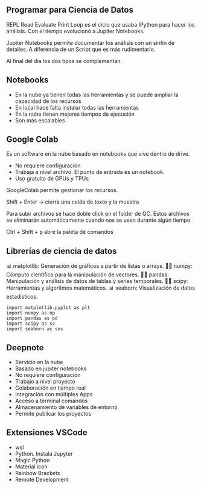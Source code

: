 ## Programar para Ciencia de Datos
REPL Read Evaluate Print Loop es el ciclo que usaba IPython para hacer los análisis. Con el tiempo evolucionó a Jupiter Notebooks.

Jupiter Notebooks permite documentar los análisis con un sinfín de detalles. A diferencia de un Script que es más rudimentario.

Al final del día los dos tipos se complementan.

## Notebooks
- En la nube ya tienen todas las herramientas y se puede ampliar la capacidad de los recursos
- En local hace falta instalar todas las herramientas
- En la nube tienen mejores tiempos de ejecución
- Son más escalables

## Google Colab
Es un software en la nube basado en notebooks que vive dentro de drive.

- No requiere configuración
- Trabaja a nivel archivo. El punto de entrada es un notebook.
- Uso gratuito de GPUs y TPUs

GoogleColab permite gestionar los recursos.

Shift + Enter -> cierra una celda de texto y la muestra

Para subir archivos se hace doble click en el folder de GC. Estos archivos se eliminarán automáticamente cuando nos se usen durante algún tiempo.

Ctrl + Shift + p abre la paleta de comandos

## Librerías de ciencia de datos
📊 matplotlib: Generación de gráficos a partir de listas o arrays.
🧑‍💻 numpy: Cómputo científico para la manipulación de vectores.
🧑‍💻 pandas: Manipulación y análisis de datos de tablas y series temporales.
🧑‍💻 scipy: Herramientas y algoritmos matemáticos.
📊 seaborn: Visualización de datos estadísticos.

    import matplotlib.pyplot as plt
    import numpy as np
    import pandas as pd
    import scipy as sc
    import seaborn as sns

## Deepnote
- Servicio en la nube
- Basado en jupiter notebooks
- No requiere configuración
- Trabajo a nivel proyecto
- Colaboración en tiempo real
- Integración con múltiples Apps
- Acceso a terminal comandos
- Almacenamiento de variables de entorno
- Permite publicar los proyectos

## Extensiones VSCode
- wsl
- Python. Instala Jupyter
- Magic Python
- Material icon
- Rainbow Brackets
- Remote Development